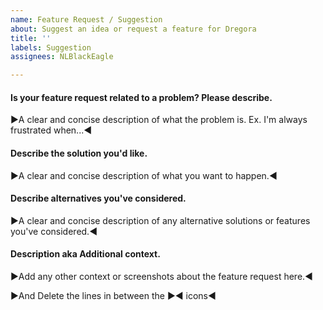 ```yaml
---
name: Feature Request / Suggestion
about: Suggest an idea or request a feature for Dregora
title: ''
labels: Suggestion
assignees: NLBlackEagle

---
```


#### Is your feature request related to a problem? Please describe.
▶️A clear and concise description of what the problem is. Ex. I'm always frustrated when...◀️

#### Describe the solution you'd like.
▶️A clear and concise description of what you want to happen.◀️

#### Describe alternatives you've considered.
▶️A clear and concise description of any alternative solutions or features you've considered.◀️

#### Description aka Additional context.
▶️Add any other context or screenshots about the feature request here.◀️

▶️And Delete the lines in between the ▶️◀️ icons◀️
